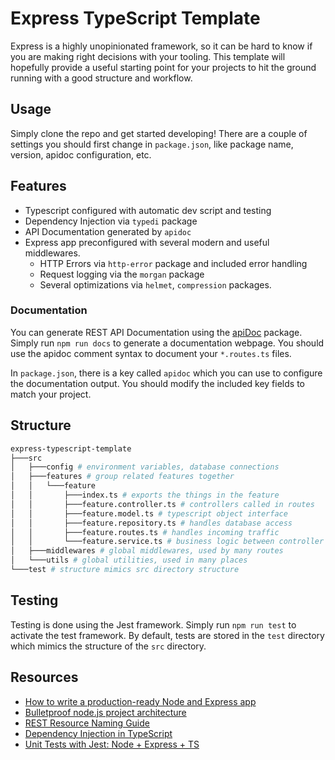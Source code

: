 # Express TypeScript Template

Express is a highly unopinionated framework, so it can be hard to know if you are making right decisions with your tooling. This template will hopefully provide a useful starting point for your projects to hit the ground running with a good structure and workflow.

## Usage

Simply clone the repo and get started developing! There are a couple of settings you should first change in `package.json`, like package name, version, apidoc configuration, etc.

## Features

- Typescript configured with automatic dev script and testing
- Dependency Injection via `typedi` package
- API Documentation generated by `apidoc`
- Express app preconfigured with several modern and useful middlewares.
  - HTTP Errors via `http-error` package and included error handling
  - Request logging via the `morgan` package
  - Several optimizations via `helmet`, `compression` packages.

### Documentation

You can generate REST API Documentation using the [apiDoc](https://apidocjs.com) package. Simply run `npm run docs` to generate a documentation webpage. You should use the apidoc comment syntax to document your `*.routes.ts` files.

In `package.json`, there is a key called `apidoc` which you can use to configure the documentation output. You should modify the included key fields to match your project.

## Structure

```bash
express-typescript-template
├───src
│   ├───config # environment variables, database connections
│   ├───features # group related features together
│   │   └───feature
│   │       ├───index.ts # exports the things in the feature
│   │       ├───feature.controller.ts # controllers called in routes
│   │       ├───feature.model.ts # typescript object interface
│   │       ├───feature.repository.ts # handles database access
│   │       ├───feature.routes.ts # handles incoming traffic
│   │       └───feature.service.ts # business logic between controller and database access
│   ├───middlewares # global middlewares, used by many routes
│   └───utils # global utilities, used in many places
└───test # structure mimics src directory structure
```

## Testing

Testing is done using the Jest framework. Simply run `npm run test` to activate the test framework. By default, tests are stored in the `test` directory which mimics the structure of the `src` directory.

## Resources

- [How to write a production-ready Node and Express app](https://www.freecodecamp.org/news/how-to-write-a-production-ready-node-and-express-app-f214f0b17d8c/)
- [Bulletproof node.js project architecture](https://dev.to/santypk4/bulletproof-node-js-project-architecture-4epf)
- [REST Resource Naming Guide](https://restfulapi.net/resource-naming/)
- [Dependency Injection in TypeScript](https://levelup.gitconnected.com/dependency-injection-in-typescript-2f66912d143c)
- [Unit Tests with Jest: Node + Express + TS](https://losikov.medium.com/part-4-node-js-express-typescript-unit-tests-with-jest-5204414bf6f0)
